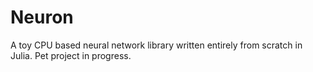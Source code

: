 # Neuron
A toy CPU based neural network library written entirely from scratch in Julia. Pet project in progress.

